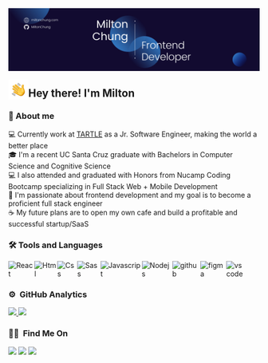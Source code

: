 <img src="https://github.com/MiltonChung/MiltonChung/blob/main/Milton%20Chung.png">

<img src="https://github.com/AVS1508/AVS1508/blob/master/assets/Hand%20Wave.gif" width='40' align="left"><h2>Hey there! I'm Milton</h2>

### 🐬&nbsp;About me

💻&nbsp;Currently work at <a href="https://tartle.co/" target='_blank'>TARTLE</a> as a Jr. Software Engineer, making the world a better place \
🎓&nbsp;I'm a recent UC Santa Cruz graduate with Bachelors in Computer Science and Cognitive Science \
💻&nbsp;I also attended and graduated with Honors from Nucamp Coding Bootcamp specializing in Full Stack Web + Mobile Development \
🎯&nbsp;I'm passionate about frontend development and my goal is to become a proficient full stack engineer \
☕&nbsp;My future plans are to open my own cafe and build a profitable and successful startup/SaaS


### 🛠&nbsp;Tools and Languages
<div style='display: flex; align-content: center'/>
  <img src="https://img.shields.io/badge/-React-black?style=flat-square&logo=react" alt='React'> 
  <img src="https://img.shields.io/badge/-HTML-black?style=flat-square&logo=html5" alt='Html'> 
  <img src="https://img.shields.io/badge/-CSS-black?style=flat-square&logo=css3" alt='Css'> 
  <img src="https://img.shields.io/badge/-Sass-black?style=flat-square&logo=sass" alt='Sass'> 
  <img src="https://img.shields.io/badge/-JavaScript-black?style=flat-square&logo=javascript" alt='Javascript'> 
  <img src="https://img.shields.io/badge/-Node.js-black?style=flat-square&logo=node.js" alt='Nodejs'> 
  <img src="https://img.shields.io/badge/-GitHub-black?style=flat-square&logo=github" alt='github'> 
  <img src="https://img.shields.io/badge/-FIgma-black?style=flat-square&logo=figma" alt='figma'> 
  <img src="https://img.shields.io/badge/-Visual%20Studio%20Code-05122A?style=flat-square&logo=visual-studio-code&logoColor=007ACC" alt='vs code'> 
</div>
  
### ⚙️ &nbsp;GitHub Analytics

<a href="https://github.com/MiltonChung">
  <img height="180em" src="https://github-readme-stats-eight-theta.vercel.app/api?username=MiltonChung&show_icons=true&theme=algolia&include_all_commits=true&count_private=true"/>
  <img height="180em" src="https://github-readme-stats-eight-theta.vercel.app/api/top-langs/?username=MiltonChung&layout=compact&langs_count=8&theme=algolia"/>
</a>


### 🤝🏻 &nbsp;Find Me On

<a href="https://miltonchung.com/"><img src="https://img.shields.io/badge/-miltonchung.com-321b8d?style=for-the-badge&logo=Google-Chrome&logoColor=white"/></a>
<a href="https://www.linkedin.com/in/miltonchung/"><img src="https://img.shields.io/badge/-Milton%20Chung-0077B5?style=for-the-badge&logo=Linkedin&logoColor=white"/></a>
<a href="mailto:miltonjchung@gmail.com"><img src="https://img.shields.io/badge/-miltonjchung@gmail.com-D14836?style=for-the-badge&logo=Gmail&logoColor=white"/></a>
















